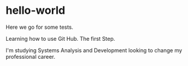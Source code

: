 # hello-world

Here we go for some tests.

Learning how to use Git Hub. The first Step.

I'm studying Systems Analysis and Development looking to change my professional career.
